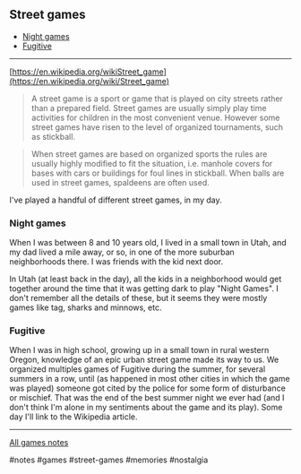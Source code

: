 ## Street games

- [Night games](#night-games)
- [Fugitive](#fugitive)

---

[https://en.wikipedia.org/wikiStreet_game](https://en.wikipedia.org/wiki/Street_game)

> A street game is a sport or game that is played on city streets rather than a
> prepared field. Street games are usually simply play time activities for
> children in the most convenient venue. However some street games have risen to
> the level of organized tournaments, such as stickball.

> When street games are based on organized sports the rules are usually highly
> modified to fit the situation, i.e. manhole covers for bases with cars or
> buildings for foul lines in stickball. When balls are used in street games,
> spaldeens are often used.

I've played a handful of different street games, in my day.

### Night games

When I was between 8 and 10 years old, I lived in a small town in Utah, and my
dad lived a mile away, or so, in one of the more suburban neighborhoods there. I
was friends with the kid next door.

In Utah (at least back in the day), all the kids in a neighborhood would get
together around the time that it was getting dark to play "Night Games". I don't
remember all the details of these, but it seems they were mostly games like tag,
sharks and minnows, etc.

### Fugitive

When I was in high school, growing up in a small town in rural western Oregon,
knowledge of an epic urban street game made its way to us. We organized
multiples games of Fugitive during the summer, for several summers in a row,
until (as happened in most other cities in which the game was played) someone
got cited by the police for some form of disturbance or mischief. That was the
end of the best summer night we ever had (and I don't think I'm alone in my
sentiments about the game and its play). Some day I'll link to the Wikipedia
article.

---

[All games notes](notes/games.md)

#notes #games #street-games #memories #nostalgia
